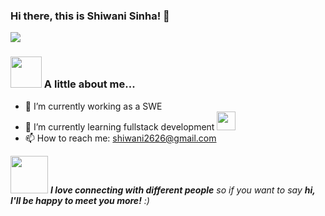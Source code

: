 ### Hi there, this is Shiwani Sinha! 👋
![](https://komarev.com/ghpvc/?username=shiwani2626sinha&color=ff69b4)

 ### <img src="https://media.giphy.com/media/VgCDAzcKvsR6OM0uWg/giphy.gif" width="50"> A little about me...  

- 🔭 I’m currently working as a SWE
- 🌱 I’m currently learning fullstack development <img src="https://media.giphy.com/media/WUlplcMpOCEmTGBtBW/giphy.gif" width="30"> 
- 📫 How to reach me: shiwani2626@gmail.com






<img src="https://media.giphy.com/media/LnQjpWaON8nhr21vNW/giphy.gif" width="60"> <em><b>I love connecting with different people</b> so if you want to say <b>hi, I'll be happy to meet you more!</b> :)</em>

